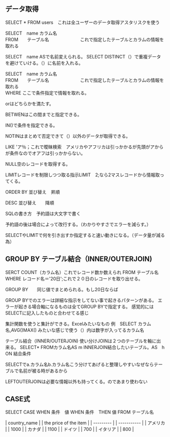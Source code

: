 ## データ取得

SELECT * FROM users　これは全ユーザーのデータ取得アスタリスクを使う<br>

SELECT　name カラム名<br>
FROM　　テーブル名　　　　　　　これで指定したテーブルとカラムの情報を取れる

SELECT　name ASで名前変えられる。
SELECT DISTINCT（）で重複データを避けていける。（）に名前を入れる。<br>

SELECT　name カラム名<br>
FROM　　テーブル名　　　　　　　これで指定したテーブルとカラムの情報を取れる<br>
WHERE ここで条件指定で情報を取れる。<br>

orはどちらかを満たす。<br>

BETWENはこの間までと指定できる。<br>

IN()で条件を指定できる。<br>

NOTINはまとめて否定できて（）以外のデータが取得できる。

LIKE 'ア％；これで曖昧検索　アメリカやアフリカは引っかかるが先頭がアからが条件なのでオアフは引っかからない。

NULL空のレコードを取得する。

LIMITレコードを制限しつつ取る指示LIMIT　2;なら2マスレコードから情報取ってくる。

ORDER BY 並び替え　昇順

DESC  並び替え　　降順

SQLの書き方　予約語は大文字で書く

予約語の後は場合によって改行する。（わかりやすさでエラーを減らす。）

SELECTやLIMITで何を引き出すか指定すると速い動きになる。（データ量が減る為）

## GROUP BY  テーブル結合（INNER/OUTERJOIN)

SERCT COUNT（カラム名）これでレコード数か数えられ
FROM  テーブル名
WHERE レコード名＝'20日';これで２０日のレコードを取り出せる。

GROUP BY　　同じ値でまとめられる。もし20日ならば

GROUP BYでのエラーは詳細な指示をしてない事で起きるパターンがある。
エラーが起きる場合軸になるものは全てGROUP BYで指定する。
感覚的にはSELECTに記入したものと合わせてる感じ

集計関数を使うと集計ができる。Excelみたいなもの
例　SELECT カラム名,AVG()MAX()
みたいな感じで使う（）内は数字が入ってるカラム名

テーブル結合（INNER/OUTERJOIN)
使い分けJOINは２つのテーブルを軸に出来る。
SELECT*
FROMカラム名AS m
INNERJOIN結合したいテーブル。AS　h ON 結合条件

SELECTでa.カラム名b.カラム名こう分けてあげると整理しやすいなぜならテーブルで名前が被る時があるから

LEFTOUTERJOINは必要な情報以外も持ってくる。のであまり使わない

## CASE式

SELECT CASE WHEN 条件　値
WHEN 条件　THEN 値
FROM テーブル名

| country_name   |   | the price of the item    |
| --------- |  | ----------- |
|  アメリカ |   |   1000      | 
|  カナダ |   |    1100            |
|    ドイツ   |   | 700 |
| イタリア |   |     800     |


















